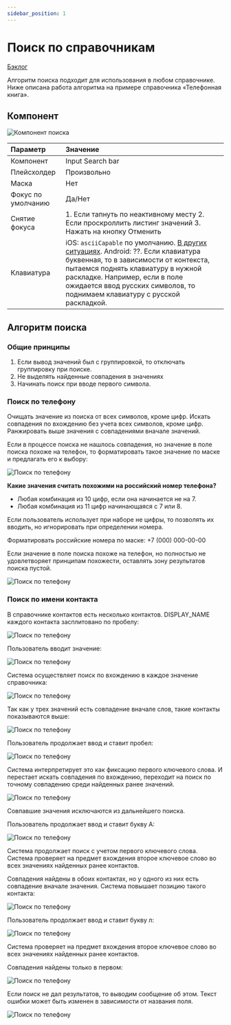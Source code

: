 ```yaml
---
sidebar_position: 1
---
```


# Поиск по справочникам

[Бэклог](https://jira.psbnk.msk.ru/secure/RapidBoard.jspa?rapidView=3142&projectKey=DS&quickFilter=24073)

Алгоритм поиска подходит для использования в любом справочнике. Ниже описана работа алгоритма на примере справочника «Телефонная книга».

## Компонент
![Компонент поиска](./1.png)

| Параметр          | Значение        |
| :---------------- | :-------------- |
| Компонент         | Input Search bar   |
| Плейсхолдер       | Произвольно    |
| Маска    | Нет          |
| Фокус по умолчанию     | Да/Нет          |
| Снятие фокуса  | 1. Если тапнуть по неактивному месту 2. Если проскроллить листинг значений 3. Нажать на кнопку Отменить |
| Клавиатура | iOS: `asciiCapable` по умолчанию. [В других ситуациях](https://developer.apple.com/design/human-interface-guidelines/virtual-keyboards). Android: ??. Если клавиатура буквенная, то в зависимости от контекста, пытаемся поднять клавиатуру в нужной раскладке. Например, если в поле ожидается ввод русских символов, то поднимаем клавиатуру с русской раскладкой. |

## Алгоритм поиска
### Общие принципы
1. Если вывод значений был с группировкой, то отключать группировку при поиске.
2. Не выделять найденные совпадения в значениях
3. Начинать поиск при вводе первого символа.


### Поиск по телефону
Очищать значение из поиска от всех символов, кроме цифр. Искать совпадения по вхождению без учета всех символов, кроме цифр. Ранжировать выше значения с совпадениями вначале значений.

Если в процессе поиска не нашлось совпадения, но значение в поле поиска похоже на телефон, то форматировать такое значение по маске и предлагать его к выбору:

![Поиск по телефону](./2.png)

**Какие значения считать похожими на российский номер телефона?**
- Любая комбинация из 10 цифр, если она начинается не на 7.
- Любая комбинация из 11 цифр начинающаяся с 7 или 8.

Если пользователь использует при наборе не цифры, то позволять их вводить, но игнорировать при определении номера.

Форматировать российские номера по маске: +7 (000) 000-00-00

Если значение в поле поиска похоже на телефон, но полностью не удовлетворяет принципам похожести, оставлять зону результатов поиска пустой.

![Поиск по телефону](./3.png)

### Поиск по имени контакта
В справочнике контактов есть несколько контактов. DISPLAY_NAME каждого контакта засплитовано по пробелу:

![Поиск по телефону](./4.png)

Пользователь вводит значение:

![Поиск по телефону](./5.png)

Система осуществляет поиск по вхождению в каждое значение справочника:

![Поиск по телефону](./6.png)

Так как у трех значений есть совпадение вначале слов, такие контакты показываются выше:

![Поиск по телефону](./7.png)

Пользователь продолжает ввод и ставит пробел:

![Поиск по телефону](./8.png)

Система интерпретирует это как фиксацию первого ключевого слова. И перестает искать совпадения по вхождению, переходит на поиск по точному совпадению среди найденных ранее значений.

![Поиск по телефону](./9.png)

Совпавшие значения исключаются из дальнейшего поиска.

Пользователь продолжает ввод и ставит букву А:

![Поиск по телефону](./10.png)

Система продолжает поиск с учетом первого ключевого слова. Система проверяет на предмет вхождения второе ключевое слово во всех значениях найденных ранее контактов.

Совпадения найдены в обоих контактах, но у одного из них есть совпадение вначале значения. Система повышает позицию такого контакта:

![Поиск по телефону](./11.png)

Пользователь продолжает ввод и ставит букву л:

![Поиск по телефону](./12.png)

Система проверяет на предмет вхождения второе ключевое слово во всех значениях найденных ранее контактов.

Совпадения найдены только в первом:

![Поиск по телефону](./13.png)

Если поиск не дал результатов, то выводим сообщение об этом. Текст ошибки может быть изменен в зависимости от названия поля.

![Поиск по телефону](./14.png)